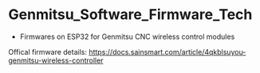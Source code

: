 # Genmitsu_Software_Firmware_Tech
* Firmwares on ESP32 for Genmitsu CNC wireless control modules

Offical firmware details:
https://docs.sainsmart.com/article/4qkblsuyou-genmitsu-wireless-controller
